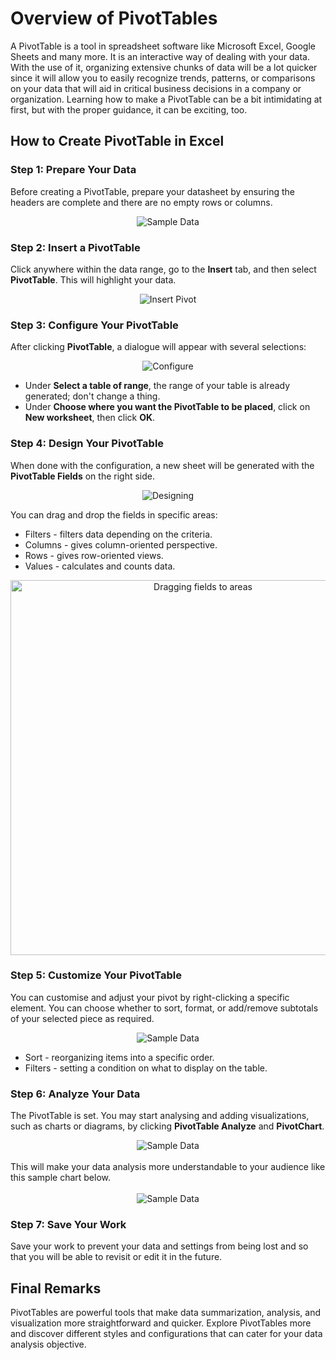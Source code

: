 # Overview of PivotTables
A PivotTable is a tool in spreadsheet software like Microsoft Excel, Google Sheets and many more. It is an interactive way of dealing with your data. With the use of it, organizing extensive chunks of data will be a lot quicker since it will allow you to easily recognize trends, patterns, or comparisons on your data that will aid in critical business decisions in a company or organization. Learning how to make a PivotTable can be a bit intimidating at first, but with the proper guidance, it can be exciting, too.

## How to Create PivotTable in Excel

### Step 1: Prepare Your Data
  
Before creating a PivotTable, prepare your datasheet by ensuring the headers are complete and there are no empty rows or columns.

<center>
	<img :src="$withBase('/1.png')" alt="Sample Data">
</center>

### Step 2: Insert a PivotTable

Click anywhere within the data range, go to the **Insert** tab, and then select **PivotTable**. This will highlight your data.

<center>
	<img :src="$withBase('/2.png')" alt="Insert Pivot">
</center>

### Step 3: Configure Your PivotTable

After clicking **PivotTable**, a dialogue will appear with several selections:

<center>
	<img :src="$withBase('/3.png')" alt="Configure">
</center>

- Under **Select a table of range**, the range of your table is already generated; don't change a thing.
- Under **Choose where you want the PivotTable to be placed**, click on **New worksheet**, then click **OK**. 


### Step 4: Design Your PivotTable

When done with the configuration, a new sheet will be generated with the **PivotTable Fields** on the right side.

<center>
	<img :src="$withBase('/4a.png')" alt="Designing">
</center>

You can drag and drop the fields in specific areas:

- Filters - filters data depending on the criteria.
- Columns - gives column-oriented perspective.
- Rows - gives row-oriented views.
- Values - calculates and counts data.

<center>
<img :src="$withBase('/4g.gif')" style="width:600px;" alt="Dragging fields to areas">
</center>

### Step 5: Customize Your PivotTable

You can customise and adjust your pivot by right-clicking a specific element. You can choose whether to sort, format, or add/remove subtotals of your selected piece as required.

<center>
	<img :src="$withBase('/5.png')" alt="Sample Data">
</center>

- Sort - reorganizing items into a specific order.
- Filters - setting a condition on what to display on the table.


### Step 6: Analyze Your Data

The PivotTable is set. You may start analysing and adding visualizations, such as charts or diagrams, by clicking **PivotTable Analyze** and **PivotChart**. 

<center>
	<img :src="$withBase('/6.png')" alt="Sample Data">
</center>
<br>
This will make your data analysis more understandable to your audience like this sample chart below.<br><br>

<center>
	<img :src="$withBase('/6a.png')" alt="Sample Data">
</center>


### Step 7: Save Your Work

Save your work to prevent your data and settings from being lost and so that you will be able to revisit or edit it in the future.

## Final Remarks

PivotTables are powerful tools that make data summarization, analysis, and visualization more straightforward and quicker. Explore PivotTables more and discover different styles and configurations that can cater for your data analysis objective.